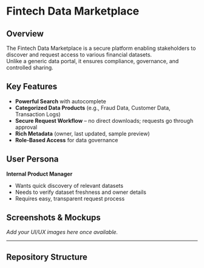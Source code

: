 # Fintech Data Marketplace

## Overview
The Fintech Data Marketplace is a secure platform enabling stakeholders to discover and request access to various financial datasets.  
Unlike a generic data portal, it ensures compliance, governance, and controlled sharing.

## Key Features
- **Powerful Search** with autocomplete
- **Categorized Data Products** (e.g., Fraud Data, Customer Data, Transaction Logs)
- **Secure Request Workflow** – no direct downloads; requests go through approval
- **Rich Metadata** (owner, last updated, sample preview)
- **Role-Based Access** for data governance

## User Persona
**Internal Product Manager**
- Wants quick discovery of relevant datasets
- Needs to verify dataset freshness and owner details
- Requires easy, transparent request process

## Screenshots & Mockups
_Add your UI/UX images here once available._

---

## Repository Structure
